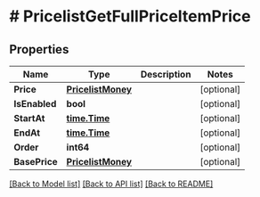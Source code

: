# # PricelistGetFullPriceItemPrice


## Properties 


Name | Type | Description | Notes
------------ | ------------- | ------------- | -------------
**Price**| [**PricelistMoney**](PricelistMoney.md) |   | [optional]
**IsEnabled**| **bool** |   | [optional]
**StartAt**| [**time.Time**](time.Time.md) |   | [optional]
**EndAt**| [**time.Time**](time.Time.md) |   | [optional]
**Order**| **int64** |   | [optional]
**BasePrice**| [**PricelistMoney**](PricelistMoney.md) |   | [optional]


[[Back to Model list]](../../README.md#models) [[Back to API list]](../../README.md#endpoints) [[Back to README]](../../README.md)

